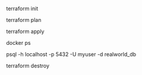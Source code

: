 terraform init


terraform plan


terraform apply


docker ps


psql -h localhost -p 5432 -U myuser -d realworld_db


terraform destroy



